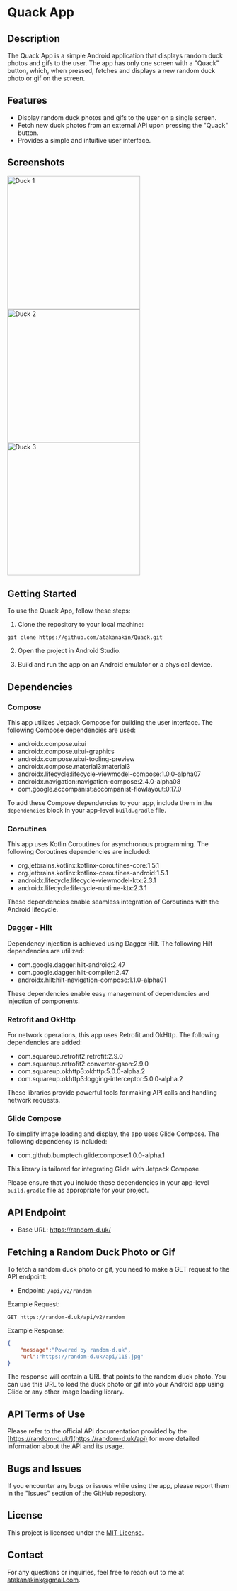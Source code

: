 # Quack App

## Description

The Quack App is a simple Android application that displays random duck photos and gifs to the user. The app has only one screen with a "Quack" button, which, when pressed, fetches and displays a new random duck photo or gif on the screen.

## Features

- Display random duck photos and gifs to the user on a single screen.
- Fetch new duck photos from an external API upon pressing the "Quack" button.
- Provides a simple and intuitive user interface.

## Screenshots

<img src="duck/1.png" alt="Duck 1" width="300">    <img src="duck/2.png" alt="Duck 2" width="300">    <img src="duck/3.png" alt="Duck 3" width="300">

## Getting Started

To use the Quack App, follow these steps:

1. Clone the repository to your local machine:

```
git clone https://github.com/atakanakin/Quack.git
```

2. Open the project in Android Studio.

3. Build and run the app on an Android emulator or a physical device.

## Dependencies

### Compose

This app utilizes Jetpack Compose for building the user interface. The following Compose dependencies are used:

- androidx.compose.ui:ui
- androidx.compose.ui:ui-graphics
- androidx.compose.ui:ui-tooling-preview
- androidx.compose.material3:material3
- androidx.lifecycle:lifecycle-viewmodel-compose:1.0.0-alpha07
- androidx.navigation:navigation-compose:2.4.0-alpha08
- com.google.accompanist:accompanist-flowlayout:0.17.0

To add these Compose dependencies to your app, include them in the `dependencies` block in your app-level `build.gradle` file.

### Coroutines

This app uses Kotlin Coroutines for asynchronous programming. The following Coroutines dependencies are included:

- org.jetbrains.kotlinx:kotlinx-coroutines-core:1.5.1
- org.jetbrains.kotlinx:kotlinx-coroutines-android:1.5.1
- androidx.lifecycle:lifecycle-viewmodel-ktx:2.3.1
- androidx.lifecycle:lifecycle-runtime-ktx:2.3.1

These dependencies enable seamless integration of Coroutines with the Android lifecycle.

### Dagger - Hilt

Dependency injection is achieved using Dagger Hilt. The following Hilt dependencies are utilized:

- com.google.dagger:hilt-android:2.47
- com.google.dagger:hilt-compiler:2.47
- androidx.hilt:hilt-navigation-compose:1.1.0-alpha01

These dependencies enable easy management of dependencies and injection of components.

### Retrofit and OkHttp

For network operations, this app uses Retrofit and OkHttp. The following dependencies are added:

- com.squareup.retrofit2:retrofit:2.9.0
- com.squareup.retrofit2:converter-gson:2.9.0
- com.squareup.okhttp3:okhttp:5.0.0-alpha.2
- com.squareup.okhttp3:logging-interceptor:5.0.0-alpha.2

These libraries provide powerful tools for making API calls and handling network requests.

### Glide Compose

To simplify image loading and display, the app uses Glide Compose. The following dependency is included:

- com.github.bumptech.glide:compose:1.0.0-alpha.1

This library is tailored for integrating Glide with Jetpack Compose.

Please ensure that you include these dependencies in your app-level `build.gradle` file as appropriate for your project.

## API Endpoint

- Base URL: https://random-d.uk/

## Fetching a Random Duck Photo or Gif

To fetch a random duck photo or gif, you need to make a GET request to the API endpoint:

- Endpoint: `/api/v2/random`

Example Request:
```
GET https://random-d.uk/api/v2/random
```

Example Response:
```json
{
    "message":"Powered by random-d.uk",
    "url":"https://random-d.uk/api/115.jpg"
}
```

The response will contain a URL that points to the random duck photo. You can use this URL to load the duck photo or gif into your Android app using Glide or any other image loading library.

## API Terms of Use

Please refer to the official API documentation provided by the [https://random-d.uk/](https://random-d.uk/api) for more detailed information about the API and its usage.

## Bugs and Issues

If you encounter any bugs or issues while using the app, please report them in the "Issues" section of the GitHub repository.

## License

This project is licensed under the [MIT License](LICENSE).

## Contact

For any questions or inquiries, feel free to reach out to me at atakanakink@gmail.com.
